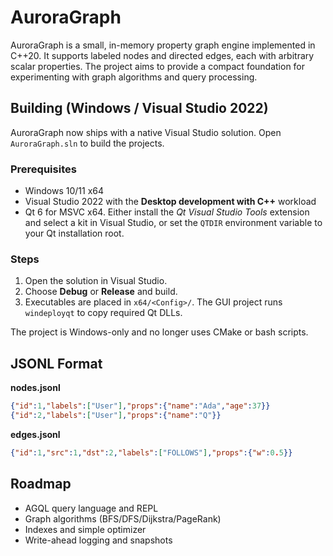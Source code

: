 # AuroraGraph

AuroraGraph is a small, in-memory property graph engine implemented in C++20. It
supports labeled nodes and directed edges, each with arbitrary scalar properties.
The project aims to provide a compact foundation for experimenting with graph
algorithms and query processing.

## Building (Windows / Visual Studio 2022)

AuroraGraph now ships with a native Visual Studio solution. Open
`AuroraGraph.sln` to build the projects.

### Prerequisites

* Windows 10/11 x64
* Visual Studio 2022 with the **Desktop development with C++** workload
* Qt 6 for MSVC x64. Either install the *Qt Visual Studio Tools* extension
  and select a kit in Visual Studio, or set the `QTDIR` environment variable
  to your Qt installation root.

### Steps

1. Open the solution in Visual Studio.
2. Choose **Debug** or **Release** and build.
3. Executables are placed in `x64/<Config>/`. The GUI project runs `windeployqt`
   to copy required Qt DLLs.

The project is Windows-only and no longer uses CMake or bash scripts.

## JSONL Format

**nodes.jsonl**
```json
{"id":1,"labels":["User"],"props":{"name":"Ada","age":37}}
{"id":2,"labels":["User"],"props":{"name":"Q"}}
```

**edges.jsonl**
```json
{"id":1,"src":1,"dst":2,"labels":["FOLLOWS"],"props":{"w":0.5}}
```

## Roadmap

- AGQL query language and REPL
- Graph algorithms (BFS/DFS/Dijkstra/PageRank)
- Indexes and simple optimizer
- Write-ahead logging and snapshots
